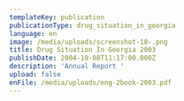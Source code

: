 ```yaml
---
templateKey: publication
publicationType: drug_situation_in_georgia
language: en
image: /media/uploads/screenshot-18-.png
title: Drug Situation In Georgia 2003
publishDate: 2004-10-08T11:17:00.000Z
description: 'Annual Report '
upload: false
enFile: /media/uploads/eng-2book-2003.pdf
---
```


